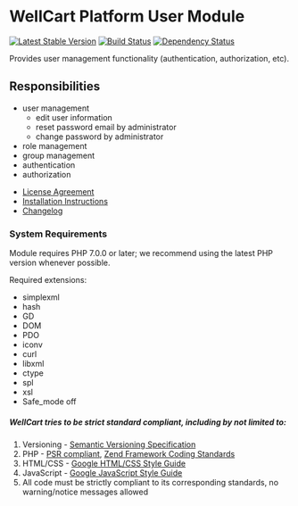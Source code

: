 WellCart Platform User Module
=============================

[![Latest Stable Version](https://poser.pugx.org/wellcart/component-user/v/stable.png)](https://packagist.org/packages/wellcart/component-user)
[![Build Status](https://travis-ci.org/wellcart/component-user.svg)](https://travis-ci.org/wellcart/component-user)
[![Dependency Status](https://www.versioneye.com/php/wellcart:component-user/dev-master/badge.png)](https://www.versioneye.com/php/wellcart:component-user/dev-master)

Provides user management functionality (authentication, authorization, etc).

Responsibilities
----------------

- user management
    - edit user information
    - reset password email by administrator
    - change password by administrator
- role management
- group management
- authentication
- authorization

* [License Agreement](LICENSE.md)
* [Installation Instructions](docs/Module_Installation_Instructions.md)
* [Changelog](CHANGELOG.md)

### System Requirements

Module requires PHP 7.0.0 or later; we recommend using the
latest PHP version whenever possible.

Required extensions:

* simplexml
* hash
* GD
* DOM
* PDO
* iconv
* curl
* libxml
* ctype
* spl
* xsl
* Safe_mode off

##### WellCart tries to be strict standard compliant, including by not limited to:

1. Versioning - [Semantic Versioning Specification](http://semver.org)
2. PHP - [PSR compliant](https://github.com/php-fig/fig-standards), [Zend Framework Coding Standards](http://framework.zend.com/manual/current/en/ref/coding.standard.html)
3. HTML/CSS - [Google HTML/CSS Style Guide](https://google.github.io/styleguide/htmlcssguide.xml)
4. JavaScript - [Google JavaScript Style Guide](https://google.github.io/styleguide/javascriptguide.xml)
5. All code must be strictly compliant to its corresponding standards, no warning/notice messages allowed